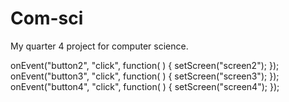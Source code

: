 # Com-sci
My quarter 4 project for computer science.

onEvent("button2", "click", function( ) {
  setScreen("screen2");
});
onEvent("button3", "click", function( ) {
  setScreen("screen3");
});
onEvent("button4", "click", function( ) {
  setScreen("screen4");
});
